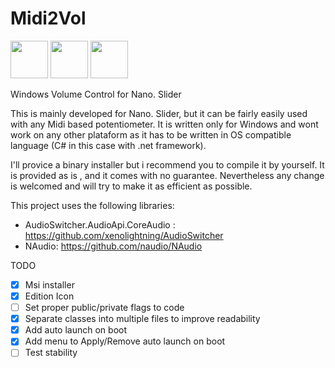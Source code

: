 # Midi2Vol

<img src="https://raw.githubusercontent.com/jesusvallejo/Midi2Vol/master/ReadResources/NanoSlider.png" width="60">  <img src="https://raw.githubusercontent.com/jesusvallejo/Midi2Vol/master/ReadResources/NanoBento.png" width="60"> <img src="https://raw.githubusercontent.com/jesusvallejo/Midi2Vol/master/ReadResources/NanoWavez.png" width="60">



Windows Volume Control for Nano. Slider


This is mainly developed for Nano. Slider, but it can be fairly easily used with any Midi based potentiometer. 
It is written only for Windows and wont work on any other plataform as it has to be written in OS compatible language (C# in this case with .net framework).

I'll provice a binary installer but i recommend you to compile it by yourself. 
It is provided as is , and it comes with no guarantee. 
Nevertheless any change is welcomed and will try to make it as efficient as possible.

This project uses the following libraries:

- AudioSwitcher.AudioApi.CoreAudio : https://github.com/xenolightning/AudioSwitcher
- NAudio: https://github.com/naudio/NAudio

TODO
- [x] Msi installer
- [x] Edition Icon
- [ ] Set proper public/private flags to code
- [x] Separate classes into multiple files to improve readability
- [x] Add auto launch on boot
- [x] Add menu to Apply/Remove auto launch on boot
- [ ] Test stability
